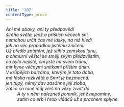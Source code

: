 ```yaml
---
title: '107'
contentType: prose
---
```


<section>

_Ani mé obavy, ani ty předpovědi  
širého světa, jenž o příštích věcech sní,  
nemohou určit čas mé lásky, na niž hledí  
jak na věc propadlou jistému zničení.  
Už přešlo zatmění, jež stihlo zemskou lunu,  
a chmurní věštci se smějí svým předzvěstím,  
co bylo nejisté, ční jistě na svém trůnu,  
mír kyne věčnými snítkami příštím dním.  
V krůpějích balzámu, kterým je tato doba,  
má láska rozkvétá a Smrt je bezmocná:  
jen tupý, němý dav zasáhne její zloba,  
zatím co mně můj verš na věky život dá.  
         A ty v něm nalezneš pomník, jenž nepomine,  
         zatím co erb i hrob vládců už s prachem splyne._

</section>
